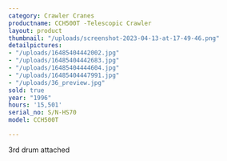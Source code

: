 ```yaml
---
category: Crawler Cranes
productname: CCH500T -Telescopic Crawler
layout: product
thumbnail: "/uploads/screenshot-2023-04-13-at-17-49-46.png"
detailpictures:
- "/uploads/16485404442002.jpg"
- "/uploads/16485404442683.jpg"
- "/uploads/16485404444604.jpg"
- "/uploads/16485404447991.jpg"
- "/uploads/36_preview.jpg"
sold: true
year: "1996"
hours: '15,501'
serial_no: S/N-HS70
model: CCH500T

---
```

3rd drum attached